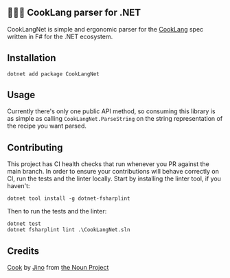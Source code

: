 ## 👨🏽‍🍳 CookLang parser for .NET 
CookLangNet is simple and ergonomic parser for the [CookLang](https://cooklang.org/) spec written in F# for the .NET ecosystem.

## Installation
```terminal
dotnet add package CookLangNet
```
## Usage
Currently there's only one public API method, so consuming this library is as simple as calling `CookLangNet.ParseString` on the string representation of the recipe you want parsed.

## Contributing
This project has CI health checks that run whenever you PR against the main branch. In order to ensure your contributions will behave correctly on CI, run the tests and the linter locally.
Start by installing the linter tool, if you haven't:
```
dotnet tool install -g dotnet-fsharplint
```
Then to run the tests and the linter:
```
dotnet test
dotnet fsharplint lint .\CookLangNet.sln
```

## Credits
[Cook](https://thenounproject.com/search/?q=cook&i=4362574) by [Jino](https://thenounproject.com/microdotgraphic/) from [the Noun Project](https://thenounproject.com/)